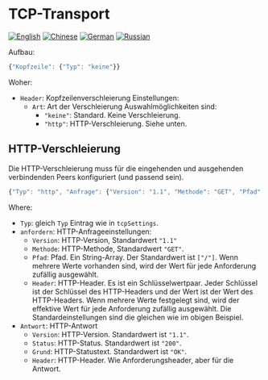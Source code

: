 # TCP-Transport

[![English](../../resources/english.svg)](https://www.v2ray.com/en/configuration/transport/tcp.html) [![Chinese](../../resources/chinese.svg)](https://www.v2ray.com/chapter_02/transport/tcp.html) [![German](../../resources/german.svg)](https://www.v2ray.com/de/configuration/transport/tcp.html) [![Russian](../../resources/russian.svg)](https://www.v2ray.com/ru/configuration/transport/tcp.html)

Aufbau:

```javascript
{"Kopfzeile": {"Typ": "keine"}}
```

Woher:

* `Header`: Kopfzeilenverschleierung Einstellungen: 
  * `Art`: Art der Verschleierung Auswahlmöglichkeiten sind: 
    * `"keine"`: Standard. Keine Verschleierung.
    * `"http"`: HTTP-Verschleierung. Siehe unten.

## HTTP-Verschleierung

Die HTTP-Verschleierung muss für die eingehenden und ausgehenden verbindenden Peers konfiguriert (und passend sein).

```javascript
{"Typ": "http", "Anfrage": {"Version": "1.1", "Methode": "GET", "Pfad": ["/"], "Kopfzeilen": {"Host": [ "www.baidu.com", "www.bing.com", "User-Agent": ["Mozilla / 5.0 (Windows NT 10.0; WOW64)" AppleWebKit / 537.36 (KHTML, wie Gecko) Chrome / 53.0.2785.143 Safari /537.36 "," Mozilla / 5.0 (iPhone; CPU iPhone OS 10_0_2 wie Mac OS X) AppleWebKit / 601.1 (KHTML, wie Gecko) CriOS / 53.0.2785.109 Mobil / 14A456 Safari / 601.1.46 "]," Accept-Encoding " : ["gzip, deflate"], "Verbindung": ["keep-alive"], "Pragma": "no-cache"}}, "Antwort": {"version": "1.1", "status": "200", "Grund": "OK", "Kopfzeilen": {"Content-Type": ["application / octet-stream", "video / mpeg"], "Transfer-Encoding": ["chunked"] , "Verbindung": ["keep-alive"], "Pragma": "no-cache"}}}
```

Where:

* `Typ`: gleich `Typ` Eintrag wie in `tcpSettings`.
* `anfordern`: HTTP-Anfrageeinstellungen: 
  * `Version`: HTTP-Version, Standardwert `"1.1"`
  * `Methode`: HTTP-Methode, Standardwert `"GET"`.
  * `Pfad`: Pfad. Ein String-Array. Der Standardwert ist `["/"]`. Wenn mehrere Werte vorhanden sind, wird der Wert für jede Anforderung zufällig ausgewählt.
  * `Header`: HTTP-Header. Es ist ein Schlüsselwertpaar. Jeder Schlüssel ist der Schlüssel des HTTP-Headers und der Wert ist der Wert des HTTP-Headers. Wenn mehrere Werte festgelegt sind, wird der effektive Wert für jede Anforderung zufällig ausgewählt. Die Standardeinstellungen sind die gleichen wie im obigen Beispiel.
* `Antwort`: HTTP-Antwort 
  * `Version`: HTTP-Version. Standardwert ist `"1.1"`.
  * `Status`: HTTP-Status. Standardwert ist `"200"`.
  * `Grund`: HTTP-Statustext. Standardwert ist `"OK"`.
  * `Header`: HTTP-Header. Wie Anforderungsheader, aber für die Antwort.
